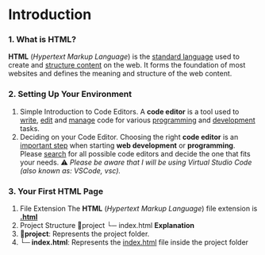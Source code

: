 # Introduction

### 1. What is HTML? 
**HTML** (*Hypertext Markup Language*) is the <ins>standard language</ins> used to create and <ins>structure content</ins> on the web. It forms the foundation of most websites and defines the meaning and structure of the web content.
### 2. Setting Up Your Environment
1. Simple Introduction to Code Editors.
   A **code editor** is a tool used to <ins>write</ins>, <ins>edit</ins> and <ins>manage</ins> code for various <ins>programming</ins> and <ins>development</ins> tasks.
2. Deciding on your Code Editor.
   Choosing the right **code editor** is an <ins>important step</ins> when starting **web development** or **programming**. Please <ins>search</ins> for all possible code editors and decide the one that fits your needs.
   ⚠ *Please be aware that I will be using <a ref="https://code.visualstudio.com">Virtual Studio Code</a> (also known as: VSCode, vsc).*
### 3. Your First HTML Page
1. File Extension
   The **HTML** (*Hypertext Markup Language*) file extension is **<ins>.html</ins>**
2. Project Structure
   📂project
    └─ index.html
__Explanation__
1. **📂project**: Represents the project folder. 
2. **└─ index.html**: Represents the <ins>index.html</ins> file inside the project folder
